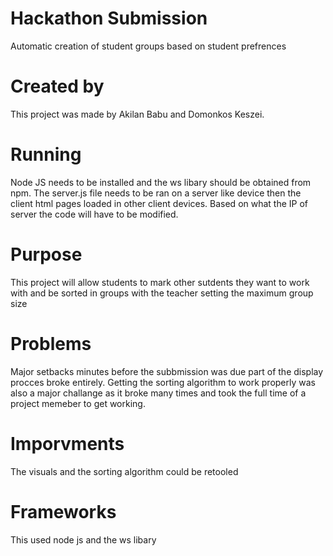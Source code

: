 # Hackathon Submission
Automatic creation of student groups based on student prefrences

# Created by
This project was made by Akilan Babu and Domonkos Keszei.

# Running
Node JS needs to be installed and the ws libary should be obtained from npm. The server.js file needs to be ran on a server like device then the client html pages loaded in other client devices. Based on what the IP of server the code will have to be modified.

# Purpose 
This project will allow students to mark other sutdents they want to work with and be sorted in groups with the teacher setting the maximum group size

# Problems
Major setbacks minutes before the subbmission was due part of the display procces broke entirely. Getting the sorting algorithm to work properly was also a major challange as it broke many times and took the full time of a project memeber to get working.

# Imporvments
The visuals and the sorting algorithm could be retooled

# Frameworks
This used node js and the ws libary
